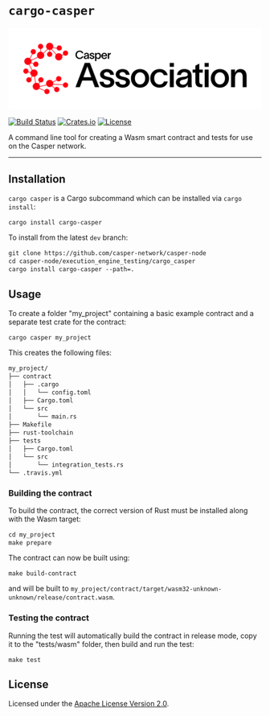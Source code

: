 # `cargo-casper`

[![LOGO](https://raw.githubusercontent.com/casper-network/casper-node/master/images/casper-association-logo-primary.svg)](https://casper.network/)

[![Build Status](https://drone-auto-casper-network.casperlabs.io/api/badges/casper-network/casper-node/status.svg?branch=dev)](http://drone-auto-casper-network.casperlabs.io/casper-network/casper-node)
[![Crates.io](https://img.shields.io/crates/v/cargo-casper)](https://crates.io/crates/cargo-casper)
[![License](https://img.shields.io/badge/license-Apache-blue)](https://github.com/casper-network/casper-node/blob/dev/LICENSE)

A command line tool for creating a Wasm smart contract and tests for use on the Casper network.

---

## Installation

`cargo casper` is a Cargo subcommand which can be installed via `cargo install`:

```
cargo install cargo-casper
```

To install from the latest `dev` branch:

```
git clone https://github.com/casper-network/casper-node
cd casper-node/execution_engine_testing/cargo_casper
cargo install cargo-casper --path=.
```

## Usage

To create a folder "my_project" containing a basic example contract and a separate test crate for the contract:

```
cargo casper my_project
```

This creates the following files:

```
my_project/
├── contract
│   ├── .cargo
│   │   └── config.toml
│   ├── Cargo.toml
│   └── src
│       └── main.rs
├── Makefile
├── rust-toolchain
├── tests
│   ├── Cargo.toml
│   └── src
│       └── integration_tests.rs
└── .travis.yml
```

### Building the contract

To build the contract, the correct version of Rust must be installed along with the Wasm target:

```
cd my_project
make prepare
```

The contract can now be built using:

```
make build-contract
```

and will be built to `my_project/contract/target/wasm32-unknown-unknown/release/contract.wasm`.

### Testing the contract

Running the test will automatically build the contract in release mode, copy it to the "tests/wasm" folder, then build
and run the test:

```
make test
```

## License

Licensed under the [Apache License Version 2.0](https://github.com/casper-network/casper-node/blob/master/LICENSE).
